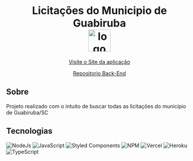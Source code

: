 <br />
<h1 align="center">
    Licitações do Municipio de Guabiruba
    <br/>
  <img src="https://static.fecam.net.br/thumbs/248/1103927_resample_fixo_500_500.png" alt="logo" width="60px" align="center" />
  </h1>

<p align="center"><a  href="https://licitacoes-guabiruba.vercel.app/" target="_blank" >Visite o Site da aplicação</a></p>
<p align="center"><a  href="https://github.com/VitorIMuller/api-licitacoesGuabiruba" target="_blank" >Repositorio Back-End</a></p>

## Sobre

<p>Projeto realizado com o intuito de buscar todas as licitações do município de Guabiruba/SC</p>

## Tecnologias 

![NodeJs](https://img.shields.io/badge/node.js-6DA55F?style=for-the-badge&logo=node.js&logoColor=white)
![JavaScript](https://img.shields.io/badge/javascript-%23323330.svg?style=for-the-badge&logo=javascript&logoColor=%23F7DF1E)
![Styled Components](https://img.shields.io/badge/styled--components-DB7093?style=for-the-badge&logo=styled-components&logoColor=white)
![NPM](https://img.shields.io/badge/npm-CB3837?style=for-the-badge&logo=npm&logoColor=white)
![Vercel](https://img.shields.io/badge/Vercel-000000?style=for-the-badge&logo=vercel&logoColor=white)
![Heroku](https://img.shields.io/badge/Heroku-430098?style=for-the-badge&logo=heroku&logoColor=white)
![TypeScript](https://img.shields.io/badge/typescript-%23007ACC.svg?style=for-the-badge&logo=typescript&logoColor=white)

